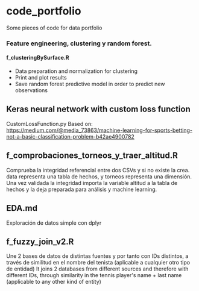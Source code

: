 # code_portfolio
Some pieces of code for data portfolio

### Feature engineering, clustering y random forest.
#### f_clusteringBySurface.R
- Data preparation and normalization for clustering
- Print and plot results
- Save random forest predictive model in order to predict new observations

## Keras neural network with custom loss function

CustomLossFunction.py
Based on: https://medium.com/@media_73863/machine-learning-for-sports-betting-not-a-basic-classification-problem-b42ae4900782

## f_comprobaciones_torneos_y_traer_altitud.R
Comprueba la integridad referencial entre dos CSVs y si no existe la crea. data representa una tabla de hechos, y torneos representa una dimensión. Una vez validada la integridad importa la variable altitud a la tabla de hechos y la deja preparada para análisis y machine learning.

## EDA.md
Exploración de datos simple con dplyr

## f_fuzzy_join_v2.R
Une 2 bases de datos de distintas fuentes y por tanto con IDs distintos, a través de similitud en el nombre del tenista (aplicable a cualquier otro tipo de entidad)
It joins 2 databases from different sources and therefore with different IDs, through similarity in the tennis player's name + last name (applicable to any other kind of entity)

